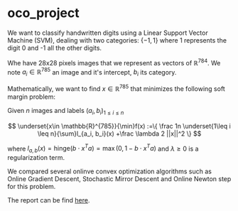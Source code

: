 # oco_project
We want to classify handwritten digits using a Linear
Support Vector Machine (SVM), dealing with two categories: $\{-1, 1\}$
where 1 represents the digit 0 and -1 all the other digits.

Whe have 28x28 pixels images that we represent as vectors of
$\mathbb{R}^{784}$. We note $a_i \in \mathbb{R}^{785}$ an image and
it's intercept, $b_i$ its category.

Mathematically, we want to find
$x \in \mathbb{R}^{785}$ that minimizes the following soft margin
problem:

Given $n$ images and labels $(a_i, b_i)_{1\leq i \leq n}$

$$ \underset{x\in \mathbb{R}^{785}}{\min}f(x) :=\{  \frac 1n \underset{1\leq i \leq n}{\sum}l_{a_i, b_i}(x) +\frac \lambda 2 ||x||^2 \} $$

where
$l_{a,b}(x) = \text{hinge}(b \cdot x^T a) = \max ( 0, 1-b\cdot x^Ta )$ and $\lambda \geq 0$ is a regularization term. 

We compared several onlinve convex optimization algorithms such as Online Gradient Descent, Stochastic Mirror Descent and Online Newton step for this problem. 

The report can be find [here](https://github.com/Ferdinand-Genans/oco_project/blob/main/Report_OCO_project.pdf).
